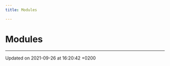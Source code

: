 ```yaml
---
title: Modules

---
```


# Modules







-------------------------------

Updated on 2021-09-26 at 16:20:42 +0200
